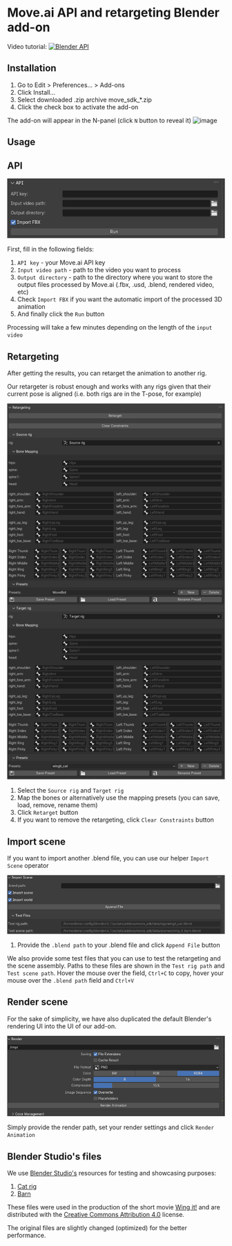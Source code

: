 # Move.ai API and retargeting Blender add-on

Video tutorial:
[![Blender API](../../images/addon_preview.gif)](https://www.youtube.com/watch?v=pCVHn_bMG_s)

## Installation

1. Go to Edit > Preferences... > Add-ons
2. Click Install...
3. Select downloaded .zip archive move_sdk_*.zip
4. Click the check box to activate the add-on

The add-on will appear in the N-panel (click `N` button to reveal it)
![image](https://github.com/move-ai/recipes/assets/27821127/f2e75431-1e07-4a63-8382-d3494892d4c5)

## Usage

## API

![API](data/readme/api.png)

First, fill in the following fields:

1. `API key` - your Move.ai API key
2. `Input video path` - path to the video you want to process
3. `Output directory` - path to the directory where you want to store the output files processed by Move.ai (.fbx, .usd, .blend, rendered video, etc)
4. Check `Import FBX` if you want the automatic import of the processed 3D animation
5. And finally click the `Run` button

Processing will take a few minutes depending on the length of the `input video`

## Retargeting

After getting the results, you can retarget the animation to another rig.

Our retargeter is robust enough and works with any rigs given that their current pose is aligned (i.e. both rigs are in the T-pose, for example)

![Alt text](data/readme/retargeting.png)

1. Select the `Source rig` and `Target rig`
2. Map the bones or alternatively use the mapping presets (you can save, load, remove, rename them)
3. Click `Retarget` button
4. If you want to remove the retargeting, click `Clear Constraints` button

## Import scene

If you want to import another .blend file, you can use our helper `Import Scene` operator

![Alt text](data/readme/import_scene.png)

1. Provide the `.blend path` to your .blend file and click `Append File` button

We also provide some test files that you can use to test the retargeting and the scene assembly. Paths to these files are shown in the `Test rig path` and `Test scene path`. Hover the mouse over the field, `Ctrl+C` to copy, hover your mouse over the `.blend path` field and `Ctrl+V`

## Render scene

For the sake of simplicity, we have also duplicated the default Blender's rendering UI into the UI of our add-on.

![Alt text](data/readme/render.png)

Simply provide the render path, set your render settings and click `Render Animation`

## Blender Studio's files

We use [Blender Studio's](https://studio.blender.org/) resources for testing and showcasing purposes:

1. [Cat rig](https://studio.blender.org/characters/cat/v1/)
2. [Barn](https://studio.blender.org/films/wing-it/3c308f54ee719e/?asset=6950)

These files were used in the production of the short movie [Wing it!](https://youtu.be/u9lj-c29dxI) and are distributed with the [Creative Commons Attribution 4.0](https://creativecommons.org/licenses/by/4.0/) license.

The original files are slightly changed (optimized) for the better performance.
